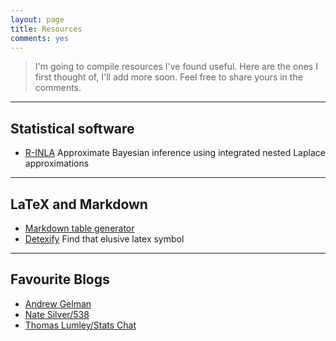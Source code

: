 ```yaml
---
layout: page
title: Resources
comments: yes
---
```


> I'm going to compile resources I've found useful. Here are the ones I first thought of, I'll add more soon. Feel free to share yours in the comments. 

***

## Statistical software

* [R-INLA](http://www.r-inla.org/) Approximate Bayesian inference using integrated nested Laplace approximations

***

## LaTeX and Markdown

* [Markdown table generator](http://www.tablesgenerator.com/markdown_tables)
* [Detexify](http://detexify.kirelabs.org/classify.html) Find that elusive latex symbol 

***


## Favourite Blogs

* [Andrew Gelman](http://andrewgelman.com/)
* [Nate Silver/538](http://fivethirtyeight.com/)
* [Thomas Lumley/Stats Chat](http://www.statschat.org.nz/)


